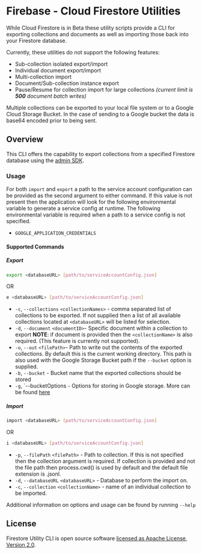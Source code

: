 # Firebase - Cloud Firestore Utilities

While Cloud Firestore is in Beta these utility scripts provide a CLI for exporting collections and documents as well as importing those back into your Firestore database.

Currently, these utilities do not support the following features:

- Sub-collection isolated export/import
- Individual document export/import
- Multi-collection import
- Document/Sub-collection instance export
- Pause/Resume for collection import for large collections _(current limit is **500** document batch writes)_

Multiple collections can be exported to your local file system or to a Google Cloud Storage Bucket. In the case of sending to a Google bucket the data is base64 encoded prior to being sent.

## Overview

This CLI offers the capability to export collections from a specified Firestore database using the [admin SDK](https://firebase.google.com/docs/admin/setup).

### Usage

For both `import` and `export` a path to the service account configuration can be provided as the second argument to either command. If this value is not present then the application will look for the following environmental variable to generate a service config at runtime. The following environmental variable is required when a path to a service config is not specified.

- `GOOGLE_APPLICATION_CREDENTIALS`

#### Supported Commands

##### Export

```sh
export <databaseURL> [path/to/serviceAccountConfig.json]
```

OR

```sh
e <databaseURL> [path/to/serviceAccountConfig.json]
```

- `-c`, `--collections` `<collectionNames>` - comma separated list of collections to be exported.
  If not supplied then a list of all available collections located at `<databaseURL>` will be listed for selection.
- `-d`, `--document` `<documentID>`- Specific document within a collection to export **NOTE**: if document is provided then the `<collectionName>` is also required. (This feature is currently not supported).
- `-o`, `--out` `<filePath>`- Path to write out the contents of the exported collections. By default this is the current working directory. This path is also used with the Google Storage Bucket path if the `--bucket` option is supplied.
- `-b`, `--bucket` - Bucket name that the exported collections should be stored
- `-g`, `--bucketOptions - Options for storing in Google storage. More can be found [here](https://cloud.google.com/nodejs/docs/reference/storage/1.7.x/File#createWriteStream)

##### Import

```sh
import <databaseURL> [path/to/serviceAccountConfig.json]
```

OR

```sh
i <databaseURL> [path/to/serviceAccountConfig.json]
```

- `-p`, `--filePath` `<filePath>` - Path to collection. If this is not specified then the collection argument is required. If collection is provided and not the file path then process.cwd() is used by default and the default file extension is .jsonl.
- `-d`, `--databaseURL` `<databaseURL>` - Database to perform the import on.
- `-c`, `--collection` `<collectionName>` - name of an individual collection to be imported.

Additional information on options and usage can be found by running `--help`

## License

Firestore Utility CLI is open source software [licensed as Apache License, Version 2.0](https://github.com/fanai-inc/firestore-utils/blob/develop/LICENSE.md).
